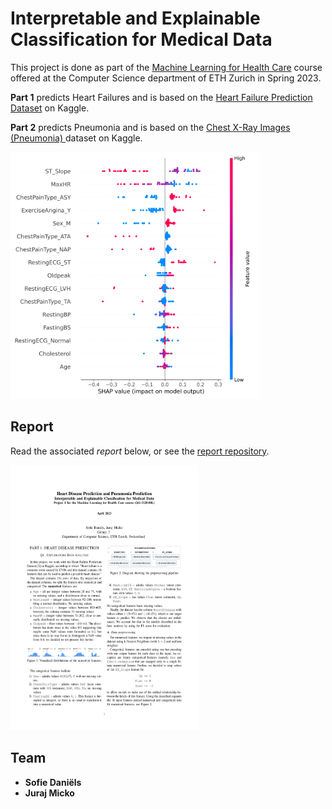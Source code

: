 # Interpretable and Explainable Classification for Medical Data

This project is done as part of the [Machine Learning for Health Care](https://www.vorlesungen.ethz.ch/Vorlesungsverzeichnis/lerneinheit.view?semkez=2023S&ansicht=ALLE&lerneinheitId=168689&lang=en) course offered at the Computer Science department of ETH Zurich in Spring 2023.

**Part 1** predicts Heart Failures and is based on the [Heart Failure Prediction Dataset](https://www.kaggle.com/datasets/fedesoriano/heart-failure-prediction) on Kaggle.

**Part 2** predicts Pneumonia and is based on the [Chest X-Ray Images (Pneumonia)
](https://www.kaggle.com/datasets/paultimothymooney/chest-xray-pneumonia) dataset on Kaggle.

<img src="https://github.com/jjurm/interpretable-explainable-ai/blob/main/assets/shap_beeswarm.png?raw=true" width="400" height="395" />

## Report

Read the associated *report* below, or see the [report repository](https://github.com/jjurm/interpretable-explainable-ai-report).

<a href="https://github.com/jjurm/interpretable-explainable-ai/blob/master/report.pdf" target="_blank"><img src="https://github.com/jjurm/interpretable-explainable-ai/blob/main/assets/report-01.png?raw=true" width="300" height="424" /></a>

## Team

- **Sofie Daniëls**
- **Juraj Micko**
